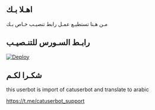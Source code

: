 ## اهـلا بـك
مـن هـنا تستطيـع عمـل رابط تنصيـب خـاص بـك

## رابـط السـورس للتنـصيـب

[![Deploy](https://www.herokucdn.com/deploy/button.svg)](https://heroku.com/deploy?template=https://github.com/Thxq1/jmthon)

## شكـرا لكـم 


this userbot is import of catuserbot and translate to arabic


https://t.me/catuserbot_support
